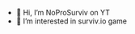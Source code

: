 - 👋 Hi, I’m NoProSurviv on YT
- 👀 I’m interested in surviv.io game

<!---
NoProSurvivYT/NoProSurvivYT is a ✨ special ✨ repository because its `README.md` (this file) appears on your GitHub profile.
You can click the Preview link to take a look at your changes.
--->
